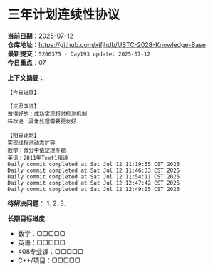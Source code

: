 # 三年计划连续性协议

**当前日期**：2025-07-12  
**仓库地址**：https://github.com/xjfjhdb/USTC-2028-Knowledge-Base  
**最新提交**：`5266375 - Day193 update: 2025-07-12`  
**今日重点**：07

**上下文摘要**：
```
【今日进展】

【反思改进】
做得好的：成功实现超时检测机制
待改进：异常处理需要更友好

【明日计划】
实现线程池动态扩容
数学：微分中值定理专题
英语：2011年Text1精读
Daily commit completed at Sat Jul 12 11:19:55 CST 2025
Daily commit completed at Sat Jul 12 11:46:33 CST 2025
Daily commit completed at Sat Jul 12 11:54:11 CST 2025
Daily commit completed at Sat Jul 12 12:47:42 CST 2025
Daily commit completed at Sat Jul 12 12:49:05 CST 2025
```

**待解决问题**：
1. 
2. 
3. 

**长期目标进度**：
- 数学：▢▢▢▢▢
- 英语：▢▢▢▢▢
- 408专业课：▢▢▢▢▢
- C++/项目：▢▢▢▢▢
